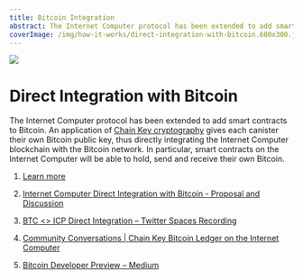 ```yaml
---
title: Bitcoin Integration
abstract: The Internet Computer protocol has been extended to add smart contracts to Bitcoin.
coverImage: /img/how-it-works/direct-integration-with-bitcoin.600x300.jpg
---
```


![](/img/how-it-works/direct-integration-with-bitcoin.600x300.jpg)

# Direct Integration with Bitcoin

The Internet Computer protocol has been extended to add smart contracts to Bitcoin. An application of [Chain Key cryptography](/how-it-works/chain-key-technology) gives each canister their own Bitcoin public key, thus directly integrating the Internet Computer blockchain with the Bitcoin network. In particular, smart contracts on the Internet Computer will be able to hold, send and receive their own Bitcoin.

1. [Learn more](/how-it-works/bitcoin-integration)

2. [Internet Computer Direct Integration with Bitcoin - Proposal and Discussion](https://forum.dfinity.org/t/direct-integration-with-bitcoin/6147)

3. [BTC <> ICP Direct Integration – Twitter Spaces Recording](https://www.youtube.com/watch?v=BIf4SYl3pxo)

4. [Community Conversations | Chain Key Bitcoin Ledger on the Internet Computer](https://www.youtube.com/watch?v=l8koeVGZe_Y)

<!-- [Bitcoin Integration Developer Preview – internetcomputer.org](https://internetcomputer.org/docs/developers-guide/concepts/bitcoin-integration.html) -->

5. [Bitcoin Developer Preview – Medium](https://medium.com/dfinity/the-internet-computers-bitcoin-developer-preview-is-now-available-85ce1df6b17d)

<!-- [GitHub Repo - Bitcoin Developer Preview](https://github.com/dfinity/bitcoin-developer-preview) -->

<!-- [Bitcoin Smart Contracts Are Coming to Internet Computer DeFi Projects – Medium](https://medium.com/dfinity/bitcoin-smart-contracts-are-coming-to-internet-computer-defi-projects-dd6786078853) -->

<!-- [Titanium Milestone | Bitcoin Integration Developer Preview Video](https://www.youtube.com/watch?v=qwRQ7Wy9y7g&list=PLuhDt1vhGcrfCVx1CVFrRcFomKtm9wnYe&index=3) -->
